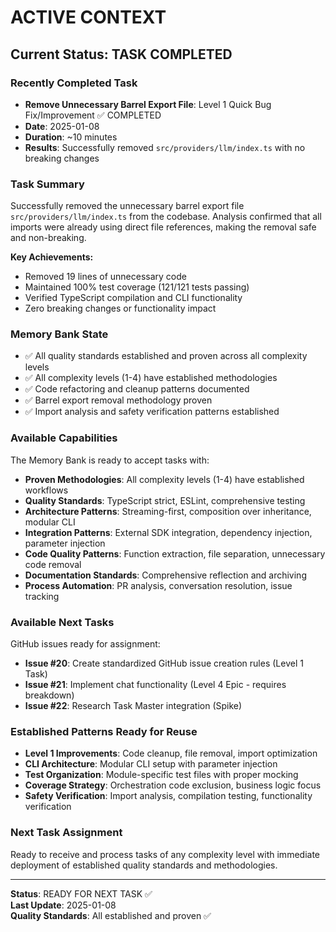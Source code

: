 # ACTIVE CONTEXT

## Current Status: TASK COMPLETED

### Recently Completed Task

- **Remove Unnecessary Barrel Export File**: Level 1 Quick Bug Fix/Improvement ✅ COMPLETED
- **Date**: 2025-01-08
- **Duration**: ~10 minutes
- **Results**: Successfully removed `src/providers/llm/index.ts` with no breaking changes

### Task Summary

Successfully removed the unnecessary barrel export file `src/providers/llm/index.ts` from the codebase. Analysis confirmed that all imports were already using direct file references, making the removal safe and non-breaking.

**Key Achievements:**

- Removed 19 lines of unnecessary code
- Maintained 100% test coverage (121/121 tests passing)
- Verified TypeScript compilation and CLI functionality
- Zero breaking changes or functionality impact

### Memory Bank State

- ✅ All quality standards established and proven across all complexity levels
- ✅ All complexity levels (1-4) have established methodologies
- ✅ Code refactoring and cleanup patterns documented
- ✅ Barrel export removal methodology proven
- ✅ Import analysis and safety verification patterns established

### Available Capabilities

The Memory Bank is ready to accept tasks with:

- **Proven Methodologies**: All complexity levels (1-4) have established workflows
- **Quality Standards**: TypeScript strict, ESLint, comprehensive testing
- **Architecture Patterns**: Streaming-first, composition over inheritance, modular CLI
- **Integration Patterns**: External SDK integration, dependency injection, parameter injection
- **Code Quality Patterns**: Function extraction, file separation, unnecessary code removal
- **Documentation Standards**: Comprehensive reflection and archiving
- **Process Automation**: PR analysis, conversation resolution, issue tracking

### Available Next Tasks

GitHub issues ready for assignment:

- **Issue #20**: Create standardized GitHub issue creation rules (Level 1 Task)
- **Issue #21**: Implement chat functionality (Level 4 Epic - requires breakdown)
- **Issue #22**: Research Task Master integration (Spike)

### Established Patterns Ready for Reuse

- **Level 1 Improvements**: Code cleanup, file removal, import optimization
- **CLI Architecture**: Modular CLI setup with parameter injection
- **Test Organization**: Module-specific test files with proper mocking
- **Coverage Strategy**: Orchestration code exclusion, business logic focus
- **Safety Verification**: Import analysis, compilation testing, functionality verification

### Next Task Assignment

Ready to receive and process tasks of any complexity level with immediate deployment of established quality standards and methodologies.

---

**Status**: READY FOR NEXT TASK ✅  
**Last Update**: 2025-01-08  
**Quality Standards**: All established and proven ✅
